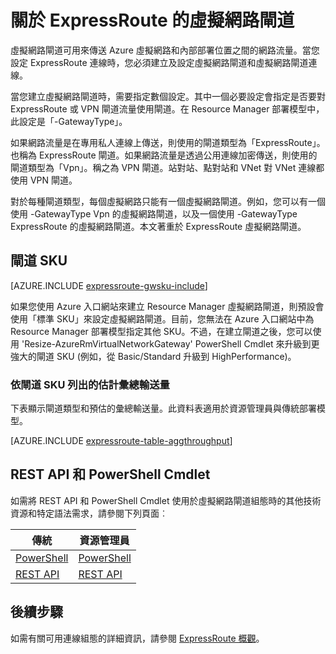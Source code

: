 <properties 
   pageTitle="關於 ExpressRoute 虛擬網路閘道 | Microsoft Azure"
   description="了解 ExpressRoute 的虛擬網路閘道。"
   services="expressroute"
   documentationCenter="na"
   authors="cherylmc"
   manager="carmonm"
   editor=""
   tags="azure-resource-manager, azure-service-management"/>
<tags 
   ms.service="expressroute"
   ms.devlang="na"
   ms.topic="article"
   ms.tgt_pltfrm="na"
   ms.workload="infrastructure-services"
   ms.date="09/21/2016"
   ms.author="cherylmc" />

# 關於 ExpressRoute 的虛擬網路閘道


虛擬網路閘道可用來傳送 Azure 虛擬網路和內部部署位置之間的網路流量。當您設定 ExpressRoute 連線時，您必須建立及設定虛擬網路閘道和虛擬網路閘道連線。

當您建立虛擬網路閘道時，需要指定數個設定。其中一個必要設定會指定是否要對 ExpressRoute 或 VPN 閘道流量使用閘道。在 Resource Manager 部署模型中，此設定是「-GatewayType」。

如果網路流量是在專用私人連線上傳送，則使用的閘道類型為「ExpressRoute」。也稱為 ExpressRoute 閘道。如果網路流量是透過公用連線加密傳送，則使用的閘道類型為「Vpn」。稱之為 VPN 閘道。站對站、點對站和 VNet 對 VNet 連線都使用 VPN 閘道。

對於每種閘道類型，每個虛擬網路只能有一個虛擬網路閘道。例如，您可以有一個使用 -GatewayType Vpn 的虛擬網路閘道，以及一個使用 -GatewayType ExpressRoute 的虛擬網路閘道。本文著重於 ExpressRoute 虛擬網路閘道。

## <a name="gwsku"></a>閘道 SKU

[AZURE.INCLUDE [expressroute-gwsku-include](../../includes/expressroute-gwsku-include.md)]

如果您使用 Azure 入口網站來建立 Resource Manager 虛擬網路閘道，則預設會使用「標準 SKU」來設定虛擬網路閘道。目前，您無法在 Azure 入口網站中為 Resource Manager 部署模型指定其他 SKU。不過，在建立閘道之後，您可以使用 'Resize-AzureRmVirtualNetworkGateway' PowerShell Cmdlet 來升級到更強大的閘道 SKU (例如，從 Basic/Standard 升級到 HighPerformance)。

###  <a name="aggthroughput"></a>依閘道 SKU 列出的估計彙總輸送量


下表顯示閘道類型和預估的彙總輸送量。此資料表適用於資源管理員與傳統部署模型。

[AZURE.INCLUDE [expressroute-table-aggthroughput](../../includes/expressroute-table-aggtput-include.md)]


## <a name="resources"></a>REST API 和 PowerShell Cmdlet

如需將 REST API 和 PowerShell Cmdlet 使用於虛擬網路閘道組態時的其他技術資源和特定語法需求，請參閱下列頁面︰

|**傳統** | **資源管理員**|
|-----|----|
|[PowerShell](https://msdn.microsoft.com/library/mt270335.aspx)|[PowerShell](https://msdn.microsoft.com/library/mt163510.aspx)|
|[REST API](https://msdn.microsoft.com/library/jj154113.aspx)|[REST API](https://msdn.microsoft.com/library/mt163859.aspx)|


## 後續步驟

如需有關可用連線組態的詳細資訊，請參閱 [ExpressRoute 概觀](expressroute-introduction.md)。







 

<!---HONumber=AcomDC_0921_2016-->
